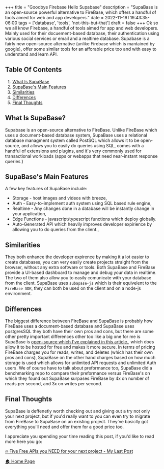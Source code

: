 +++
title = "Goodbye Firebase Hello Supabase"
description = "SupaBase is an open-source powerful alternative to FireBase, which offers a handful of tools aimed for web and app developers."
date = 2022-11-19T19:43:35-06:00
tags = ['database', 'tools', 'not-this-but-that']
draft = false
+++
Ok so we all know Firebase, a handful of tools aimed for app and web developers. Mainly used for their docuement-based database, their authentication using various social services or email and a realtime database. Supabase is a fairly new open-source alternative (unlike Firebase which is mantained by google), offer some similar tools for an afforable price too and with easy to understand and learn API.
<!--more-->
## Table Of Contents
1. [What Is SupaBase](#what-is-supabase)
2. [SupaBase's Main Features](#supabases-main-features)
3. [Similarities](#similarities)
4. [Differences](#differences)
5. [Final Thoughts](#final-thoughts)
 
## What Is SupaBase?
Supabase is an open-source alternative to FireBase. Unlike FireBase which uses a document-based database system, SupaBase uses a relational database managment system called PostSQL which allows it to be open-source, and allows you to easily do queries using SQL, comes with a handful of extensions and plugins, and it's very commonly used for transactional workloads (apps or webapps that need near-instant response queries.)

## SupaBase's Main Features
A few key features of SupaBase include:
* Storage - host images and videos with breeze,
* Auth - Easy-to-implement auth system using SQL based rule engine,
* Realtime - Any changes done in a database will be instantly change in your application,
* Edge Functions - javascript/typescript functions which deploy globally.
* Auto-Generated API which heavily improves developer expirience by allowing you to do queries from the client.,


## Similarities
They both enhance the developer expirence by making it a lot easier to create databases, you can very easily create projects straight from the browser, without any extra software or tools. Both SupaBase and FireBase provide a UI-based dashboard to manage and debug your data in realtime. The two of them also allow you to easily comunicate with your database from the client. SupaBase uses `subapase-js` which is their equivelent to the `FireBase SDK`, they can both be used on the client and on a node-js environment.

## Differences
The biggest difference between FireBase and SupaBase is probably how FireBase uses a document-based database and SupaBase uses postgresSQL they both have their own pros and cons, but there are some other pretty important differences other too like a big one for me is SupaBase is [open-source which I've explained in this article.](https://the-net-blog.netlify.app/post/what-is-open-source/), which does allow it to be hosted for free and makes it more secure. In terms of pricing FireBase charges you for reads, writes, and deletes (which has their own pros and cons), SupaBase on the other hand charges based on how much storage is used which allows for unlimited API requests and unlimited Auth users. We of course have to talk about preformance too, SupaBase did a benchmarking repo to compare their preformance versus FireBase's on which they found out SupaBase surpases FireBase by 4x on number of reads per second, and 3x on writes per second.

## Final Thoughts
SupaBase is deffenetly worth checking out and giving out a try not only your next project, but if you'd really want to you can even try to migrate from FireBase to SupaBase on an existing project. They've basiclly got everything you'll need and offer them for a good price too.

I appreciate you spending your time reading this post, if you'd like to read more here you go:

[🔥 Five Free APIs you NEED for your next project - My Last Post](https://the-net-blog.netlify.app/post/five-free-apis-you-need-for-your-next-project/)

[🏠  Home Page](https://the-net-blog.netlify.app/)

